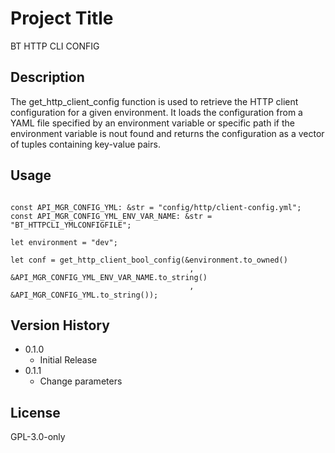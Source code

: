 # Project Title
BT HTTP CLI CONFIG

## Description
The get_http_client_config function is used to retrieve the HTTP client configuration for a given environment. 
It loads the configuration from a YAML file specified by an environment variable or specific path if the environment variable is nout found 
and returns the configuration as a vector of tuples containing key-value pairs.

## Usage
```

const API_MGR_CONFIG_YML: &str = "config/http/client-config.yml";
const API_MGR_CONFIG_YML_ENV_VAR_NAME: &str = "BT_HTTPCLI_YMLCONFIGFILE";

let environment = "dev";

let conf = get_http_client_bool_config(&environment.to_owned()
                                        , &API_MGR_CONFIG_YML_ENV_VAR_NAME.to_string()
                                        , &API_MGR_CONFIG_YML.to_string());
```

## Version History
* 0.1.0
    * Initial Release
* 0.1.1
    * Change parameters

## License
GPL-3.0-only
